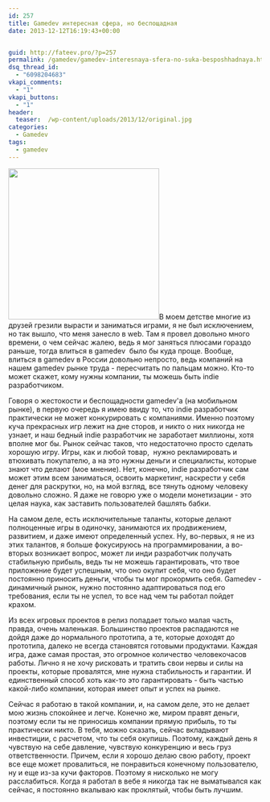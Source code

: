 ```yaml
---
id: 257
title: Gamedev интересная сфера, но беспощадная
date: 2013-12-12T16:19:43+00:00


guid: http://fateev.pro/?p=257
permalink: /gamedev/gamedev-interesnaya-sfera-no-suka-besposhhadnaya.html
dsq_thread_id:
  - "6098204683"
vkapi_comments:
  - "1"
vkapi_buttons:
  - "1"
header:
  teaser:  /wp-content/uploads/2013/12/original.jpg
categories:
  - Gamedev
tags:
  - gamedev
---
```

<a href="http://fateev.pro/wp-content/uploads/2013/12/original.jpg"><img class="size-full wp-image-258 alignright" title="original" src="http://fateev.pro/wp-content/uploads/2013/12/original.jpg" alt="" width="300" height="300" /></a>В моем детстве многие из друзей грезили вырасти и заниматься играми, я не был исключением, но так вышло, что меня занесло в web. Там я провел довольно много времени, о чем сейчас жалею, ведь я мог заняться плюсами гораздо раньше, тогда влиться в gamedev  было бы куда проще. Вообще, влиться в gamedev в России довольно непросто, ведь компаний на нашем gamedev рынке труда - пересчитать по пальцам можно. Кто-то может скажет, кому нужны компании, ты можешь быть indie разработчиком.

Говоря о жестокости и беспощадности gamedev'a (на мобильном рынке), в первую очередь я имею ввиду то, что indie разработчик практически не может конкурировать с компаниями. Именно поэтому куча прекрасных игр лежит на дне сторов, и никто о них никогда не узнает, и наш бедный indie разработчик не заработает миллионы, хотя вполне мог бы. Рынок сейчас таков, что недостаточно просто сделать хорошую игру. Игры, как и любой товар,  нужно рекламировать и втюхивать покупателю, а на это нужны деньги и специалисты, которые знают что делают (мое мнение). Нет, конечно, indie разработчик сам может этим всем заниматься, освоить маркетинг, наскрести у себя денег для раскрутки, но, на мой взгляд, все тянуть одному человеку довольно сложно. Я даже не говорю уже о модели монетизации - это целая наука, как заставить пользователей башлять бабки.

На самом деле, есть исключительные таланты, которые делают полноценные игры в одиночку, занимаются их продвижением, развитием, и даже имеют определенный успех. Ну, во-первых, я не из этих талантов, я больше фокусируюсь на программировании, а во-вторых возникает вопрос, может ли инди разработчик получать стабильную прибыль, ведь ты не можешь гарантировать, что твое приложение будет успешным, что оно окупит себя, что оно будет постоянно приносить деньги, чтобы ты мог прокормить себя. Gamedev - динамичный рынок, нужно постоянно адаптироваться под его требования, если ты не успел, то все над чем ты работал пойдет крахом.

Из всех игровых проектов в релиз попадает только малая часть, правда, очень маленькая. Большинство проектов распадаются не дойдя даже до нормального прототипа, а те, которые доходят до прототипа, далеко не всегда становятся готовыми продуктами. Каждая игра, даже самая простая, это огромное количество человекочасов работы. Лично я не хочу рисковать и тратить свои нервы и силы на проекты, которые провалятся, мне нужна стабильность и гарантии. И единственный способ хоть как-то это гарантировать - быть частью какой-либо компании, которая имеет опыт и успех на рынке.

Сейчас я работаю в такой компании, и, на самом деле, это не делает мою жизнь спокойнее и легче. Конечно же, миром правят деньги, поэтому если ты не приносишь компании прямую прибыль, то ты практически никто. В тебя, можно сказать, сейчас вкладывают инвестиции, с расчетом, что ты себя окупишь. Поэтому, каждый день я чувствую на себе давление, чувствую конкуренцию и весь груз ответственности. Причем, если я хорошо делаю свою работу, проект все еще может провалиться, не понравиться конечному пользователю, ну и еще из-за кучи факторов. Поэтому я нисколько не могу расслабиться. Когда я работал в вебе я никогда так не выматывался как сейчас, я постоянно вкалываю как проклятый, чтобы быть лучшим.